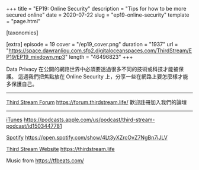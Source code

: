 +++
title = "EP19: Online Security"
description = "Tips for how to be more secured online"
date = 2020-07-22
slug = "ep19-online-security"
template = "page.html"

[taxonomies]

[extra]
episode = 19
cover = "/ep19_cover.png"
duration = "1937"
url = "https://space.dawranliou.com.sfo2.digitaloceanspaces.com/ThirdStream/EP19/EP19_mixdown.mp3"
length = "46496823"
+++

Data Privacy 在公開的網路世界中必須要透過很多不同的技術或科技才能被保護。
這週我們把焦點放在 Online Security 上，分享一些在網路上要怎麼樣才能多保護自己。

<!-- more -->

---

[Third Stream Forum](https://forum.thirdstream.life/)
https://forum.thirdstream.life/
歡迎註冊加入我們的論壇

---

[iTunes](https://podcasts.apple.com/us/podcast/third-stream-podcast/id1503447781)
https://podcasts.apple.com/us/podcast/third-stream-podcast/id1503447781

[Spotify](https://open.spotify.com/show/4Lt3yXZrcOvZ7NgBn7iJLV)
https://open.spotify.com/show/4Lt3yXZrcOvZ7NgBn7iJLV

[Third Stream Website](https://thirdstream.life)
https://thirdstream.life

Music from https://tfbeats.com/


